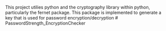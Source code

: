 This project utilies python and the cryptography library within python, particularly the fernet package. This package is implemented to generate a key that is used for password encryption/decryption # PasswordStrength_EncryptionChecker
